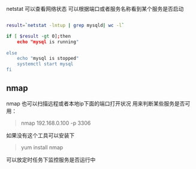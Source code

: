 
netstat 可以查看网络状态 可以根据端口或者服务名称看到某个服务是否启动

~~~sh

result=`netstat -lntup | grep mysqld| wc -l`

if [ $result -gt 0];then
	echo "mysql is running"
	
else
	echo "mysql is stopped"
	systemctl start mysql
fi

~~~

## nmap

nmap 也可以扫描远程或者本地ip下面的端口打开状况 用来判断某些服务是否可用：


> nmap 192.168.0.100  -p 3306

如果没有这个工具可以安装下
> yum install nmap 



可以放定时任务下监控服务是否运行中